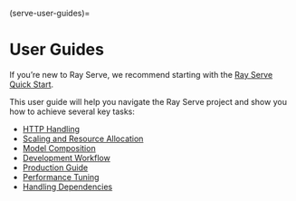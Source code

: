 (serve-user-guides)=
# User Guides

If you’re new to Ray Serve, we recommend starting with the [Ray Serve Quick Start](getting_started).

This user guide will help you navigate the Ray Serve project and show you how to achieve several key tasks:
- [HTTP Handling](http-guide)
- [Scaling and Resource Allocation](scaling-and-resource-allocation)
- [Model Composition](serve-model-composition)
- [Development Workflow](dev-workflow)
- [Production Guide](serve-in-production)
- [Performance Tuning](performance)
- [Handling Dependencies](handling-dependencies)

